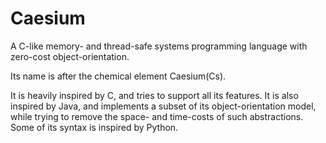 # Caesium
A C-like memory- and thread-safe systems programming language with zero-cost object-orientation.

Its name is after the chemical element Caesium(Cs).

It is heavily inspired by C, and tries to support all its features. It is also inspired by Java, and implements a subset of its object-orientation model, while trying to remove the space- and time-costs of such abstractions. Some of its syntax is inspired by Python.
